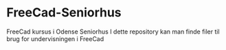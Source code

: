 # FreeCad-Seniorhus
FreeCad kursus i Odense Seniorhus
I dette repository kan man finde filer til brug for undervisningen i FreeCad 
